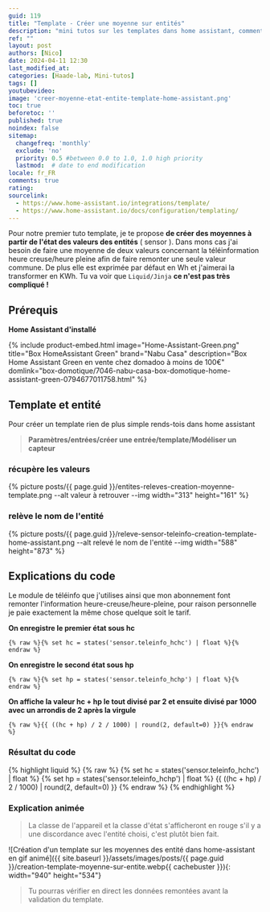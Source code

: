 ```yaml
---
guid: 119
title: "Template - Créer une moyenne sur entités"
description: "mini tutos sur les templates dans home assistant, comment créer une moyenne de l'état de plusieurs entitées."
ref: ""
layout: post
authors: [Nico]
date: 2024-04-11 12:30
last_modified_at: 
categories: [Haade-lab, Mini-tutos]
tags: []
youtubevideo:
image: 'creer-moyenne-etat-entite-template-home-assistant.png'
toc: true
beforetoc: ''
published: true
noindex: false
sitemap:
  changefreq: 'monthly'
  exclude: 'no'
  priority: 0.5 #between 0.0 to 1.0, 1.0 high priority
  lastmod:  # date to end modification
locale: fr_FR
comments: true
rating:  
sourcelink:
  - https://www.home-assistant.io/integrations/template/
  - https://www.home-assistant.io/docs/configuration/templating/
---
```

Pour notre premier tuto template, je te propose **de créer des moyennes à partir de l'état des valeurs des entités** ( sensor ). Dans mons cas j'ai besoin de faire une moyenne de deux valeurs concernant la téléinformation heure creuse/heure pleine afin de faire remonter une seule valeur commune. De plus elle est exprimée par défaut en Wh et j'aimerai la transformer en KWh. Tu va voir que ```Liquid/Jinja``` **ce n'est pas très compliqué !**

## Prérequis

**Home Assistant d'installé**

{% include product-embed.html image="Home-Assistant-Green.png" title="Box HomeAssistant Green" brand="Nabu Casa" description="Box Home Assistant Green en vente chez domadoo à moins de 100€" domlink="box-domotique/7046-nabu-casa-box-domotique-home-assistant-green-0794677011758.html" %}

## Template et entité

Pour créer un template rien de plus simple rends-tois dans home assistant 

> **Paramètres/entrées/créer une entrée/template/Modéliser un capteur**

### récupère les valeurs

{% picture posts/{{ page.guid }}/entites-releves-creation-moyenne-template.png --alt valeur à retrouver --img width="313" height="161" %}

### relève le nom de l'entité

{% picture posts/{{ page.guid }}/releve-sensor-teleinfo-creation-template-home-assistant.png --alt relevé le nom de l'entité --img width="588" height="873" %}

## Explications du code

Le module de téléinfo que j'utilises ainsi que mon abonnement font remonter l'information heure-creuse/heure-pleine, pour raison personnelle je paie exactement la même chose quelque soit le tarif.

**On enregistre le premier état sous hc**

```{% raw %}{% set hc = states('sensor.teleinfo_hchc') | float %}{% endraw %}```

**On enregistre le second état sous hp**

```{% raw %}{% set hp = states('sensor.teleinfo_hchp') | float %}{% endraw %}```

**On affiche la valeur hc + hp le tout divisé par 2 et ensuite divisé par 1000 avec un arrondis de 2 après la virgule**

```{% raw %}{{ ((hc + hp) / 2 / 1000) | round(2, default=0) }}{% endraw %}```

### Résultat du code

{% highlight liquid %}
{% raw %}
{% set hc = states('sensor.teleinfo_hchc') | float %}
{% set hp = states('sensor.teleinfo_hchp') | float %}
{{ ((hc + hp) / 2 / 1000) | round(2, default=0) }}
{% endraw %}
{% endhighlight %}

### Explication animée

> La classe de l'appareil et la classe d'état s'afficheront en rouge s'il y a une discordance avec l'entité choisi, c'est plutôt bien fait.

![Création d'un template sur les moyennes des entité dans home-assistant en gif animé]({{ site.baseurl }}/assets/images/posts/{{ page.guid }}/creation-template-moyenne-sur-entite.webp{{ cachebuster }}){: width="940" height="534"}

> Tu pourras vérifier en direct les données remontées avant la validation du template.